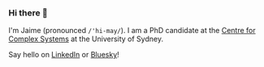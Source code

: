 ### Hi there 👋

I'm Jaime (pronounced `/'hi-may/`). I am a PhD candidate at the [Centre for Complex Systems](https://www.sydney.edu.au/complex-systems) at the University of Sydney.

Say hello on [LinkedIn](https://www.linkedin.com/in/RuizSerra) or [Bluesky](https://bsky.app/profile/ruizserra.bsky.social)!

<!--
**RuizSerra/RuizSerra** is a ✨ _special_ ✨ repository because its `README.md` (this file) appears on your GitHub profile.

Here are some ideas to get you started:

- 🔭 I’m currently working on ...
- 🌱 I’m currently learning ...
- 👯 I’m looking to collaborate on ...
- 🤔 I’m looking for help with ...
- 💬 Ask me about ...
- 📫 How to reach me: ...
- 😄 Pronouns: ...
- ⚡ Fun fact: ...
-->
